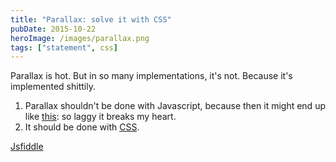 ```yaml
---
title: "Parallax: solve it with CSS"
pubDate: 2015-10-22
heroImage: /images/parallax.png
tags: ["statement", css]
---
```


Parallax is hot. But in so many implementations, it's not. Because it's implemented shittily.

1.  Parallax shouldn't be done with Javascript, because then it might end up like [this](http://johnpolacek.github.io/scrolldeck.js/decks/parallax/): so laggy it breaks my heart.
2.  It should be done with [CSS](http://keithclark.co.uk/articles/pure-css-parallax-websites/demo3-webkit-overflow-fix/).

[Jsfiddle](https://jsfiddle.net/fx1e9z3s/)
